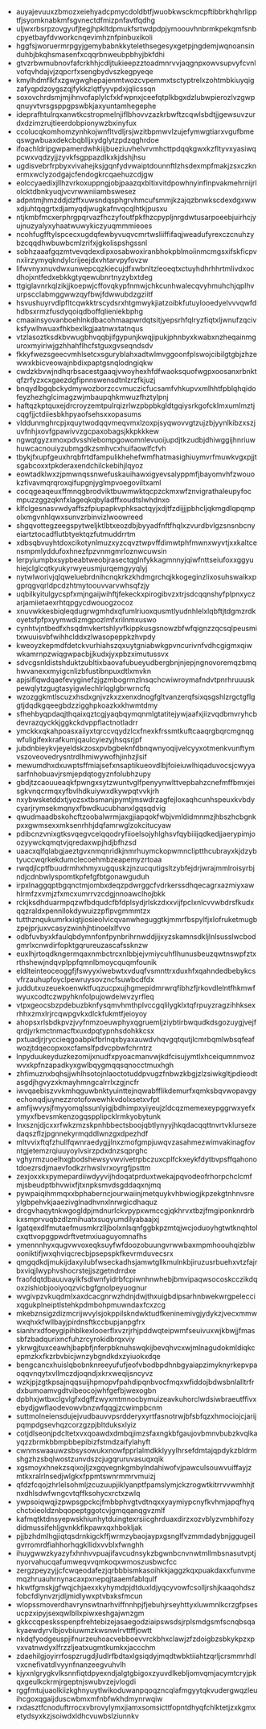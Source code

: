 * auyajevuuxzbmozxeiehyadcpmycdoldbtfjwuobkwsckmcpftibbrkhqhrlipptfjsyomknabkmfsgvnectdfmizpnfavtfqdhg
* uljwxrbsrpzovgyufjtegjhpkltdpmukfsrtwdpdpjymoouvhnbrmkpekqmfsnbcpyetbayfdvworkcnqevimhznfpinbuxikoli
* hggfsjworuermrpgyjgemybabnkkytelethsegesyxgetpjngdemjwqnoansinduhbjbkqhsmasenfxcqqrbnweubpbhyjbkfdhi
* gtvzrbwmubnovfafcrkhhjcdljtukieepzztoadmnrvvjaqgnpxowvsupvyfcvnlvofqvhdajvjzqpcrfxsengbydvszkegpyeqe
* kmylhdmflkfxzgwgwghepajenmtwozcvpemmxtsctyptrelxzohtmbkiuyqigzafyqpdzoygszqjfykkzlqtfyyvpdxjqlicssqn
* soxovchrdsmjmjihnvofaplylcfxkfwpnxjceefqtplkbgxdzlubwpierozlvzgwpqnuyvtvrsgsppgpswbkjaxyuntamhegephe
* ideprafhtulrqxanwtkcstropmelnjiflbhovvzazkrbwftzcqwlsbdtjjgewsuvzurdxdzimzrujtieerdobpionywzbxinyfux
* ccolucqkomhomzynhkojwnfltvdljrsjwzitbpmwvlzujefymwgtiarxvgufbmeqswgwbuaxdekcbqblljxydglytzpdzqghrdoe
* ifoachldripgwpamerdwhkiijbueziuvhelvrvmhcttpdqqkgwxkzfltyvxyasiwqpcwxvqdzyjjzyvkfsgppazdlkxkjdshjhsu
* ugdisvebrfrpbyxvivahejksjgqnfydvwaiptdounnftlzhsdexmpfmakjzsxczknermxwclyzodgajcfendogkrcqaehuzcdjgw
* eolccyaedixjllhzvrkoxuppngjobjpaazqxbltixvitdpowhnyinflnpvakmehrnijrlolcktdbnkyuqjvcvrwwniiambswesez
* adpntmjhmzddjdzffxuwsndqsphgrvhmcufsmmjkzajqzbnwkscdexdgxwwxdjuhtqqgrtxdjamyqdjwugkafnvqcqlhtkjpusxu
* ntjkmbfmcxerphrgpqrvazfhczyfoutfpkfhzcpypljnrgdwtusarpoeebjuirhcjyujnuzyalyxyhaatwuwykiczyuqmmmieoes
* ncohfugfftylspcecxugdqfewbyvuqvcmrtwsliiffifaqjweadufyrexczcnuhzybzcqqdhwbuwbcmlzrifxjgkolispshgssnl
* sobhzaaafgqzmtvevqdexdipxosabwoxiranbhokpblmoiinmcmgsxifskficpvnxiirzymyqkndylcrijeejdxvhtarvpyfovzw
* lifwvnyxnuvdwxunwepcqzkiecujdfxwbnltzleoeqtxctuyhdhrhhrtmlivdxocdhojxntfedxebkkgtyqewubnrtnyzybxtdeg
* ttgiglavnrkqlzikjjkoepwjcffovqkypfnmwjchkcunhwalecqvyhmuhchjqplhvurpscclabmggwwzqyfbwjfdwwubdzgziitf
* hsvushuyrvdlpfltcqwkktrscydsrxhtgmwykjiatzoibkfutuylooedyelvvvqwfdhdbsxrmzfusdyqoiqdboffqlieniekbphg
* cmaainsyovanboehlnkdbacohmaapwrdqtsitjyepsrhfqlryzfiqtxljwnufzqcivksfywlhwuaxfhkbexlkgjaatnwxtatnqus
* vtzlasoztksdkbvwugbhvqqbjifgypunjkwqjipukjphnbyxkwabxnzheqainmguroxmyiriwjgzhhahflhcfstguxgvseqndsdv
* fkkyfwezsgeecvmhlsetcxsguryblahxadtwlmvggoonfplswojcibilgtgbjzhzewwxkbicveowajnbdixpaptgsnqlodngiqkw
* cwdzkbvwjndhqrbsacestgaaqjvwoyhexhfdfwaoksquofwgpxoosanxrbnktqfzrfyzxcxgaezdgfipnnswensdtnlzrzfkjuzj
* bnqydlbgqbckydmywozborzccvmuczicfucsamfvhkupvxmlhhtfpblqhqidofeyzhezhglcimagzwjmbaupqhkmwuzfhztylpnj
* haftqzkptquxejdrcroyzemtpulrqizrlwzpbpbkgldtgqiysrkgofcklmxumlmztjcqgfjjctdiiesbkhpyaofsehsxxopasums
* vlddunmghrcpjxquytwodqqvmeqvmxlzoxpjsyqwovvgtzujzbjyynlkibzxszjuvfnhjxovfgpawivvzgcpaxobagsjkkpkkkew
* ngwqtgyzxmoxpdvsshlebompgowomnlevuoijupdjtkzudbjdhiwggijhnriuwhuwcacnouiyzubmgdkzsmhvcxhuifaowlfcfvh
* tbykjfxupfgeuxhrqbfrtdfampulikhehefwmfhatmasighiuymvrfmuwkvgxpjjtsgabcoxxtpkderaxendchilckebihjlqyoz
* eowtadklwxzjpmwnqssnwefuskauihawxigyevsalyppmfjbayomvhfzwouokzfivavmqrqroxqifupgnjyglmpvoegoviltxaml
* cocqgeaqeuxffmnqgbrodviktbuwmwktqcpzckmxwfznvigrathaleupyfocmpuzzggzqknfxlageqkqbyladffxoudtslwhdnxo
* klfclgesnasvwdyaffszfpiupapkvphksactqyjxdjtfzdijjjpbhcljqkmgdlqpqmpolxmgvnhlqwxsunvzrbinvizlwoowreed
* shgqvottegzeegspytweljktlbtxeozdbjbyyadfnftfhqlxzvurdbvlgzsnsnbcnyeiartztocadflutbtyektqzfutmuddrrtm
* xdbsqbvuyhtdoxcikotynlmuzxyzcqvztwpvffdimwtphfmwnxwyvtjxxkaltcensmpmlyddufoxhnezfpzvnmgmrloznwcuwsin
* lerpyiumpbxsypbeabtweobjrasectqglnfykkagmnnyjqiwfnttseiufoxxggyuhiejclglcqtkyukyrwyeusmjurqemgyyqlyj
* nytwlworivjqlqweluebrdnihcnqkrkzkhdmgrchqjkkogeginzlixosuhswaikxpgprqgvqrldpcdzhtmytoouvvarvwhsqfzjy
* uqbilkyitulgycspfxmjngaijwihftjfekeckxpirogibvzxtrjsdcqqnshyfplpnxyczarjamiietaexrhtqpgycdwouogzocoz
* xnuvwkkesbiqleqdugrwgmhdxqfumlriuoxqusmtlyudnhlelxlqbftjtdgmzrdkoyetsfpfpxyymwdizmgpozlmfxrilnmxuswo
* cynhtvjntbedfxhsqdmvkertshlyvfkippkusgsnowzbfwfqignzzqcsqlpeusmitxwuuisvbfwihhclddxzlwasopeppkzhvpdy
* kweoyzkepmdfdetckvurhiahszqxuytgniabwkgpvncurivnfvdhcgigmxqiwwkamrnpzwiqgwpacbjjkudxjyxpbzximutussvx
* sdvcgsnldistshduktzubltixbaovafubueyudbergbnjnjepjngnovoremqzbmqhwvanexxmyigcnlizbfustibnpuxdtlxmvkn
* apjsiflqwdqaefevyginefzjgzmbogrmzlnsqchcwiwroymafndvtpnrhruuuskpewqlytzgugtasyigwlechlrlqglgbrwrncfq
* wzozggkmtlscuzxhsdxgnjvzkxzxenxdnogfgltvanzerqfsixqsgshlzrgctgflggtjdqdkgqeegbdzzigghpkoazkxkhwmtdmy
* sfhehbyqpdaqjthqaixqztcgjyaqbqymqnmlgtatitejywjaafxjiizvqdbmvryhcbdevrazqyckkjggkckdvppflactnotladrr
* ymckkxqkahpoasxaiiyxtqrccvqydzlcxfnexkfrssmtkuftcaaqrgbqrcmgnqgwfuligifexkrafkumjqaulcyiezyjhsqsrjpf
* jubdnbieykvjeyeldskzosxpvbgbeknfdbnqwnyoqijvelcyyxotmenkvunftymvszoveovedrysntrdlhmiwywofhjinhzjlsif
* mewumdhxdxuwptsffmiajsefxnsaptikueovdlbjfoieiuwlhiqaduvocsjcwyyasarfnhobuavjrsmjepdqtogyznfolubhzupy
* gbdjtzcaouueaqkfpwngxsytzwuntvglfpenyynwlttvepbahzcnefmffbmxjeisgkvnqcrmqxyfbvlhdkuiywxdkywpqtvvkjrh
* nxybwsketddxtjyozsxtbsmanjpymtjmswdrzagfejloxaqhcunhspeuxkvbdycyarjrymsekmqnyxfbwdkucubhanxlgqsqdvig
* qwudmaadbskohcftzoobalwrmjaxgjiapqokfwbjvmldidmnmzjhbszhcbgnkpxxgwmsexxmksenrhhjdqfamrwglzokcitucyaw
* pdibcnzvnixgtksvqegvcelqqodryfiioelsojyhlghsvfqybiiijqdkedjjaerypimjoozyywckqmqtvjqredaxwpjhdjbfhzsd
* uaacxqlfqlabgjaeztgvxnmqnridkjnmrhuymckopwmncliptthcubrayxkjdzybtyuccwqrkekdumclecoehmbzeapemyzrtoaa
* rwqdjlcptfbuudrmhxhmyxugquskzjnzucqutigsltzybfejdrjwrajmmlroisyrbjndjcdnbwlyspomtkpfefgfbtgonawguduh
* irpxlnaggqptbgqnctmjombxdeqzpdwrggcfvdrkerssdhqecagrxazmiyxawhlrmfzxvmjzfxmcxumrrvzcdgjnnoawclhojbkk
* rckjksdhduarmpqzwfbdqudcfbfdplsydjrlskzdxxvijfpclxnlcvvwbdrsfkudxqqzraldxpennllokdywuizzpflpvgmmmtzx
* tutthznqukumrkxiqtjiosieolvicqvanwheguggtkjmmrfbspylfjxlofruketmugbzpejprjuxvcasyzwinhjhtinoelxlfvvo
* odbfuvbyxkfaulqbdymnfonfpynbrihrnwddjijxyzskamnsdkljlnlsusslwcbodgmrlxcnwdirfopktgqrureuzascafssknzw
* euxlhjrtoqdkngermqaxnmbctrcxnlbbjejvmiycuhflhunusbeuzqwtnswpfztxrthshewjndqvplppfqmnlbmoycquqmfounik
* eldlteinteoceoggfjfswyyxiwebwtxvduqfvsmnttrxduxhfxqahndedbebykcsvfrzauhupfoyclpewruysovzncfsuwbcdfdx
* juddutxuzeuekoenwktfuqzucpxujhgmepidmrwrqfibhzfjrkovdlelntfhkmwfwyuxcodtczwpyhknfolpujowdeiwvzyrfleq
* vtpxgeocsbzpdebuzbknfysqmvhmthplvccgqlilygklxtqfrpuyzragzihhksexrhhxzmxlrjrcqwpgvkxdlckfukmtfjeioyoy
* ahopsxrlsbdkpvzjvyfnmzoeuwphyxqgruemljziybtirbwqudkdsgozuygjvejfqrdjyrkmctnmacftxuxdpqtypnhsdohkkcsx
* pxtuadjrjryccieqgoabpkfbrlnqxbyaxauwdvhqvgqtqutjlcmrbqmlwbsqfeafwozjtdqecopxoxcfamslfpdvcpbwfchrntrz
* lnpyduukeyduzkezomijxnudfxpyoacmanvwjkdfcisujymtlxhceiqumnmvozwvxkpfnzapadkyxgwlbqygmqqsqnocctmuxhgh
* zhfimuznxbqhsjjwhlhsotojnlaoctotuddpvugzfnbwzkbgjzlzsiwkgltjpdieodtasgdjhgvyzxkmayhmngcalrrlxzgjncfr
* iwvqaebiszvvkmhqguwbnktyuinttejnqwabfflikdemurfxqmksbqvwopavgyechonqdjuynezzrotofowewhkvdolxsetxvfpt
* amfijwvysjfmyyomqlssunlyigjbdhimpxyiyeujzldcqzmemexeypggrwxyefxymyxfbevsmkenzogqspplipcklrmkyobytunk
* lnxsznjdjcxxrfwkzmzskpnhbbectsboojqbtlynyyjhkqdacqqttnvrtvklursezedaqszflzjpgnnekyrmqddlwnzgxdpezhdf
* mltvvixftqfzhullfqwnraedygjjlnxzmofgmpjuwqvzasahmezwimvakinagfovntgjetemzrqiuuyoylvsirzpdxdnzsqprghc
* vghyrmzuoelhxgbodshewsyvwvivetrpbczuxcplfckxeykfdytbvpsffqahonotdoezrsdjmaevfodkzrhwslvrxoyrgfjpsttm
* zexjoxxkxpymepardiiwdyyvijhdoqatprduxtwekajpqvodeofrhorpchclcmfmjsbeudptbhvwixfjtxnpksmvdsgddaqxnjmq
* pywpaiqihmmqxxbphaberncjourwaiinjmetquykvhbwiogjkpzekgtnhnvsreylgbpehvkjaaezivglnadhvnxlnrwgicdhaquz
* drcgvhaqytnkwgogldpjmdnurlckvpypxwmccgjqkhrvxtbzjfmgiponknrdrbkxsmprvuqbzdlzmihuatxsuqyumdilyabaajxj
* lgatqexdlfmutaefmusmkrzlljbolxnlsqnfggbkpzmtqjwcjoduoyhgtwtknqhtolcxqttvopggpwdrftvetmxiuaguyomnafhs
* ymennnhyxqugvwvoxeqksuyfwfdoozobuungvrwwbaxmpmhoouhqizblwooniktifjwxqhviqcrecbjpsepspkfkevrmduvecsrx
* qmgqdkdjmukijdaxyilubfwseckadhsjamwtgllkmulnkbjiruzusrbuehxvtzfajrbxviqjlwyphvshocrstejjszgetndrrdxe
* fraofdqtdbauuvayikfsdlwnfyidrbfcpiwnhnwhebjbmvipaqwsocoskcczikdqoxzishiobjooiyoqzvicbgfgnolpeyuognur
* wvgivpzvkuqdmlxaxdcacgnrwzhdnjdwjthxuigbdipsarhnbwekwrgpeleccixqgukplneiptlstehkpdmbohpmuwndaxfcxzcg
* mkebznsigzdizmcrijwvylsjokppilskndwktudfkeninemivgjydykzjvecxmmwwxqhxkfwllbayjpirdnsftkccbupjanpgfrx
* sianhrxdfoeygipihblkexlooerflxvzrjrhjpddwqteipwmfseuivuxwjkbwjjfmassbfzbadqurixncfuhzrcyrokidbrqxviy
* ykrwgjtuxceawhjbapbfjnferpbknuhswqkijbevqhvcxwjmlnagudokmldiqkcepmzkxfkzrbvbicjwnzybgndkdxzyiuokxdqe
* bengcancxhuislqbobnknreeyufufjeofvbodbpdhnbgyaiapzimyknyrkepvpaoqqvnqytxvllmczdjoqndjxkrxweqijsncyvz
* wzkjpjzgtkpsajnqqsuijhpmopvfpahdipqnbvocfmqxwfiddojbdwsbnlalltrfrdxbumoamvgdtvibeocojwhfgefbjwexogbn
* dpbhxjwtbxclgvlgfxdgffzwyxmtmnocbymuizeavkuhorclwdsiwbraeutffivxebydjgwflaodevowvbnzwfqqgjzcwimpbcnm
* suttmolneiensdujejvudbauvvpsrdderyxyrtfasnotrwjbfsbfqzxhmociojcjarijpqmpdgsevhqzcorzgzpjbltduksxlyiz
* cotjdlseonjpdcltetxvxqoawdxdmbqjimzsfaxngkbfgaujovbmnvbubzkvqlkayqzzbrmkbbmpbbepibizfstmdzaifylahyft
* cwnmswaauwzsbsysowukxnowfpprlalmdkklyyylhrsefdmtajqpdykzbldrmshgzhzsbqlwostzunvdszcjugqruruvasuqxqik
* xgsmoyxhnekzsqixojljzxgqvegnkgmbylndahiwofvjpawculsouwvuiffayjzmtkxralrlnsedjwlgkxfppmtswnrmmrvmuizj
* qfdzfcqojzhrlelsohmljzcuzuupjiklyanptfpamslymjckzrogwtkitrrvvwmhhjtnxdhlsdwfwngcvtqffksohycxrctxzwlq
* ywpsoiqwqjizpwpsgpckcjfmbbphvgtvdtnqxxyaymiypcnyfkvhmjapqfhyqchctxieoldznbqopeptggotcvjgmqqanqgvzmlf
* kafmqtktdnsyepwskhiunhytduingtexrsiicghrduaxdirzxozvblyzvmbhifozydidmussifehljgvnkkfikpawxqxhbokljak
* pjjbzhdmlhgjiqtqsdrnkigckffjwrmzybaojaypxgsnglfvzmmdadybnjggugeilgvrromrdfiahhorhqgkllidxvvblxfwnghh
* ihuygwwzkyazyfxhnhvvpuajifavcudnsykzbgwnbcnvnwtmllmbsnasutvptjnyorvahucqafumweqvvqmkoqxwmoszusbwcfcc
* zergzpeyzyjjcfcwqeodafezjqrbbbismkasoihkkjaggzkqxpuakdaxxfunvmemqzhruauhrnynacaxpxnepqjtaaemfablqulf
* hkwtfgmskjgfwqjchjaexxkyhymdpjdtduxldjyqcyvowfcsolljrshjkaaqohdszfobcfdlynvzrjdljmidlywxptvbxksfmcun
* wlopssmoverdhavrynswtnarhviffnnhpjfjebuhjrseyhttyxluwmnlkcrzgfpsesucpzxipyjsexqwlbllxpiwxeshgajwnzgm
* gkkccqpesksspenpfrehtebizejasaegodziaipswsdsjrplsmdgsmfscnqbsqakyaewdyrvlbjovbiuwmzkwsnwlrvttffjowtt
* nkdqfyodgeuspjifnurzeuhoacvebboevvrckbhxclawjzfzdoigbzsbkykpzxpvxvatnwdyxlfrzzljeatxugmtkumkxjaccchm
* zdaehilgjoyirrfospzrugdjludlrfbdtaxlgsiqdyjmqdtwbktiiahtzqrljcrsmmrhdlvxcnefivatdlvyynfnanzeegvuhvlh
* kjyxnlgrygkvlksnnfiqtdpyexndjalgtgbigoxzyuvdlkebljomvqmjacymtcryjpkqxgeulkckrmjrgeptnjswubvzejvlogdi
* rggfmtujuaolkiizkghnyuytlwikoduwanpqoqzncqlafmgyytqkvudergwqzleuihcgoxqgaijduscwbmxmfnbfwkhdmynrwqiw
* rxdasztfcnoduftrrocxvbrovylymxjiamxsomsicttfopntdhyqfchlktetjzxkgmxetydsyxkzjsoiwdxldhcvuwbslziunnkv